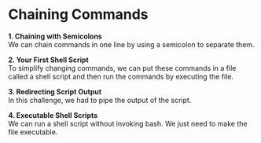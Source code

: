 # Chaining Commands

**1. Chaining with Semicolons**  
We can chain commands in one line by using a semicolon to separate them.

**2. Your First Shell Script**  
To simplify changing commands, we can put these commands in a file called a shell script and then run the commands by executing the file.

**3. Redirecting Script Output**  
In this challenge, we had to pipe the output of the script.

**4. Executable Shell Scripts**  
We can run a shell script without invoking bash. We just need to make the file executable.
